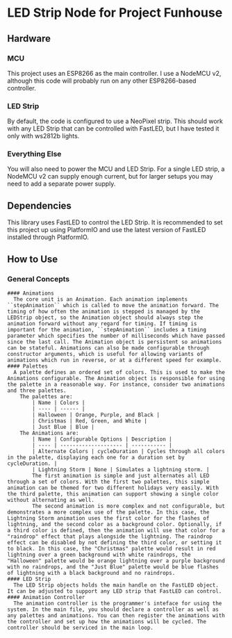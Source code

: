 # LED Strip Node for Project Funhouse
## Hardware
### MCU
  This project uses an ESP8266 as the main controller. I use a NodeMCU v2, although this code will probably run on any other ESP8266-based controller.

### LED Strip
  By default, the code is configured to use a NeoPixel strip. This should work with any LED Strip that can be controlled with FastLED, but I have tested it only with ws2812b lights.
  
### Everything Else
  You will also need to power the MCU and LED Strip. For a single LED strip, a NodeMCU v2 can supply enough current, but for larger setups you may need to add a separate power supply.

## Dependencies
  This library uses FastLED to control the LED Strip. It is recommended to set this project up using PlatformIO and use the latest version of FastLED installed through PlatformIO.

## How to Use
  ### General Concepts
    #### Animations
      The core unit is an Animation. Each animation implements ``stepAnimation`` which is called to move the animation forward. The timing of how often the animation is stepped is managed by the LEDStrip object, so the Animation object should always step the animation forward without any regard for timing. If timing is important for the animation, ``stepAnimation`` includes a timing parameter which specifies the number of milliseconds which have passed since the last call. The Animation object is persistent so animations can be stateful. Animations can also be made configurable through constructor arguments, which is useful for allowing variants of animations which run in reverse, or at a different speed for example.
    #### Palettes
      A palette defines an ordered set of colors. This is used to make the Animations configurable. The Animation object is responsible for using the palette in a reasonable way. For instance, consider two animations and three palettes. 
        The palettes are: 
            | Name | Colors |
            | ---- | ------ |
            | Halloween | Orange, Purple, and Black |
            | Christmas | Red, Green, and White | 
            | Just Blue | Blue |
        The Animations are:
            | Name | Configurable Options | Description |
            | ---- | -------------------- | ----------- |
            | Alternate Colors | cycleDuration | Cycles through all colors in the palette, displaying each one for a duration set by cycleDuration. |
            | Lightning Storm | None | Simulates a lightning storm. |
            The first animation is simple and just alternates all LED through a set of colors. With the first two palettes, this simple animation can be themed for two different holidays very easily. With the third palette, this animation can support showing a single color without alternating as well.
            The second animation is more complex and not configurable, but demonstrates a more complex use of the palette. In this case, the Lightning Storm animation uses the first color for the flashes of lightning, and the second color as a background color. Optionally, if a third color is defined, then the animation will use that color for a "raindrop" effect that plays alongside the lightning. The raindrop effect can be disabled by not defining the third color, or setting it to black. In this case, the "Christmas" palette would result in red lightning over a green background with white raindrops, the "Halloween" palette would be orange lightning over a purple background with no raindrops, and the "Just Blue" palette would be blue flashes of lightning with a black background and no raindrops.
    #### LED Strip
      The LED Strip objects holds the main handle on the FastLED object. It can be adjusted to support any LED strip that FastLED can control.
    #### Animation Controller
      The animation controller is the programmer's inteface for using the system. In the main file, you should declare a controller as well as any palettes and animations. You can then register the animations with the controller and set up how the animations will be cycled. The controller should be serviced in the main loop.
